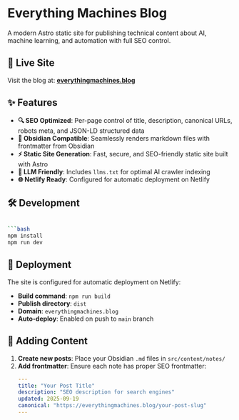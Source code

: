 # Everything Machines Blog

A modern Astro static site for publishing technical content about AI, machine learning, and automation with full SEO control.

## 🚀 Live Site

Visit the blog at: **[everythingmachines.blog](https://everythingmachines.blog)**

## ✨ Features

- **🔍 SEO Optimized**: Per-page control of title, description, canonical URLs, robots meta, and JSON-LD structured data
- **📝 Obsidian Compatible**: Seamlessly renders markdown files with frontmatter from Obsidian
- **⚡ Static Site Generation**: Fast, secure, and SEO-friendly static site built with Astro
- **🤖 LLM Friendly**: Includes `llms.txt` for optimal AI crawler indexing
- **🌐 Netlify Ready**: Configured for automatic deployment on Netlify

## 🛠️ Development

```bash

```bash
npm install
npm run dev
```


## 🚀 Deployment

The site is configured for automatic deployment on Netlify:

- **Build command**: `npm run build`
- **Publish directory**: `dist`
- **Domain**: `everythingmachines.blog`
- **Auto-deploy**: Enabled on push to `main` branch

## 📝 Adding Content

1. **Create new posts**: Place your Obsidian `.md` files in `src/content/notes/`
2. **Add frontmatter**: Ensure each note has proper SEO frontmatter:
   ```yaml
   ---
   title: "Your Post Title"
   description: "SEO description for search engines"
   updated: 2025-09-19
   canonical: "https://everythingmachines.blog/your-post-slug"
   ---

